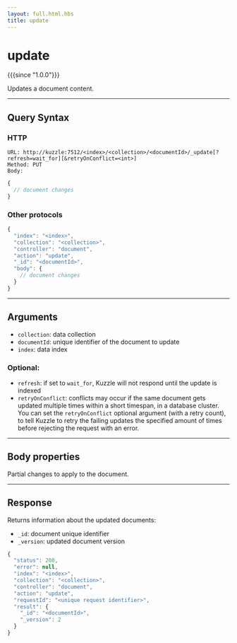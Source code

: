 ```yaml
---
layout: full.html.hbs
title: update
---
```


# update

{{{since "1.0.0"}}}

Updates a document content.

---

## Query Syntax

### HTTP

```http
URL: http://kuzzle:7512/<index>/<collection>/<documentId>/_update[?refresh=wait_for][&retryOnConflict=<int>]
Method: PUT  
Body:
```

```js
{
  // document changes
}
```

### Other protocols

```js
{
  "index": "<index>",
  "collection": "<collection>",
  "controller": "document",
  "action": "update",
  "_id": "<documentId>",
  "body": {
    // document changes
  }
}
```

---

## Arguments

* `collection`: data collection
* `documentId`: unique identifier of the document to update
* `index`: data index

### Optional:

* `refresh`: if set to `wait_for`, Kuzzle will not respond until the update is indexed
* `retryOnConflict`: conflicts may occur if the same document gets updated multiple times within a short timespan, in a database cluster. You can set the `retryOnConflict` optional argument (with a retry count), to tell Kuzzle to retry the failing updates the specified amount of times before rejecting the request with an error.

---

## Body properties

Partial changes to apply to the document.

---

## Response

Returns information about the updated documents:

* `_id`: document unique identifier
* `_version`: updated document version

```javascript
{
  "status": 200,
  "error": null,
  "index": "<index>",
  "collection": "<collection>",
  "controller": "document",
  "action": "update",
  "requestId": "<unique request identifier>",
  "result": {
    "_id": "<documentId>",
    "_version": 2
  }
}
```
